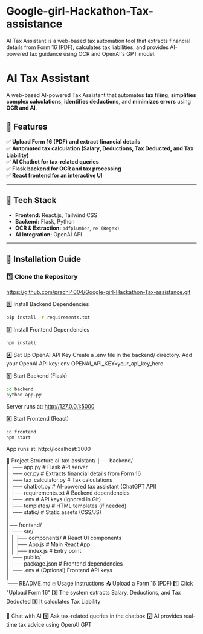 # Google-girl-Hackathon-Tax-assistance
AI Tax Assistant is a web-based tax automation tool that extracts financial details from Form 16 (PDF), calculates tax liabilities, and provides AI-powered tax guidance using OCR and OpenAI's GPT model. 
# AI Tax Assistant
A web-based AI-powered Tax Assistant that automates **tax filing**, **simplifies complex calculations**, **identifies deductions**, and **minimizes errors** using **OCR and AI**.

## 📌 Features
✅ **Upload Form 16 (PDF) and extract financial details**  
✅ **Automated tax calculation (Salary, Deductions, Tax Deducted, and Tax Liability)**  
✅ **AI Chatbot for tax-related queries**  
✅ **Flask backend for OCR and tax processing**  
✅ **React frontend for an interactive UI**  

---

## 🚀 Tech Stack
- **Frontend:** React.js, Tailwind CSS  
- **Backend:** Flask, Python  
- **OCR & Extraction:** `pdfplumber`, `re (Regex)`
- **AI Integration:** OpenAI API  

---

## 🔧 Installation Guide
### **1️⃣ Clone the Repository**
https://github.com/prachi4004/Google-girl-Hackathon-Tax-assistance.git

2️⃣ Install Backend Dependencies
```bash
pip install -r requirements.txt
```

3️⃣ Install Frontend Dependencies
```bash
npm install
```

4️⃣ Set Up OpenAI API Key
Create a .env file in the backend/ directory.
Add your OpenAI API key:
env
OPENAI_API_KEY=your_api_key_here

5️⃣ Start Backend (Flask)
```bash
cd backend
python app.py
```
Server runs at: http://127.0.0.1:5000

6️⃣ Start Frontend (React)
```bash
cd frontend
npm start
```
App runs at: http://localhost:3000

📂 Project Structure
ai-tax-assistant/
│── backend/  
│   ├── app.py              # Flask API server  
│   ├── ocr.py              # Extracts financial details from Form 16  
│   ├── tax_calculator.py   # Tax calculations  
│   ├── chatbot.py          # AI-powered tax assistant (ChatGPT API)  
│   ├── requirements.txt    # Backend dependencies  
│   ├── .env                # API keys (ignored in Git)  
│   ├── templates/          # HTML templates (if needed)  
│   └── static/             # Static assets (CSS/JS)  
│  
│── frontend/  
│   ├── src/  
│   │   ├── components/     # React UI components  
│   │   ├── App.js          # Main React App  
│   │   ├── index.js        # Entry point  
│   ├── public/  
│   ├── package.json        # Frontend dependencies  
│   └── .env                # (Optional) Frontend API keys  
│  
└── README.md
🔥 Usage Instructions
📤 Upload a Form 16 (PDF)
1️⃣ Click "Upload Form 16"
2️⃣ The system extracts Salary, Deductions, and Tax Deducted
3️⃣ It calculates Tax Liability

💬 Chat with AI
1️⃣ Ask tax-related queries in the chatbox
2️⃣ AI provides real-time tax advice using OpenAI GPT
